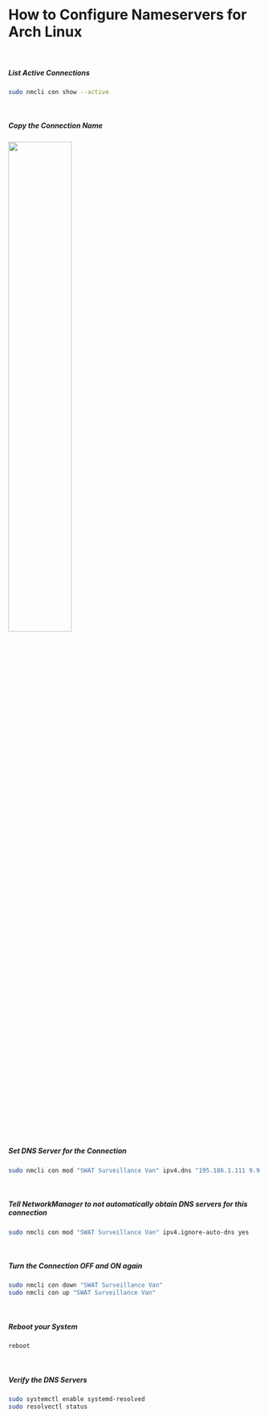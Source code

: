 # How to Configure Nameservers for Arch Linux
 
&nbsp;&nbsp;
##### List Active Connections
```sh
sudo nmcli con show --active
```

&nbsp;&nbsp;
##### Copy the Connection Name
<img src="https://github.com/user-attachments/assets/3b2f7cb9-ad7e-48c9-b081-ef21d784150d" width="50%" height="50%" />

&nbsp;&nbsp;
##### Set DNS Server for the Connection
```sh
sudo nmcli con mod "SWAT Surveillance Van" ipv4.dns "195.186.1.111 9.9.9.9"
```

&nbsp;&nbsp;
##### Tell NetworkManager to not automatically obtain DNS servers for this connection
```sh
sudo nmcli con mod "SWAT Surveillance Van" ipv4.ignore-auto-dns yes
```

&nbsp;&nbsp;
##### Turn the Connection OFF and ON again
```sh
sudo nmcli con down "SWAT Surveillance Van"
sudo nmcli con up "SWAT Surveillance Van"
```

&nbsp;&nbsp;
##### Reboot your System
```sh
reboot
```

&nbsp;&nbsp;
##### Verify the DNS Servers
```sh
sudo systemctl enable systemd-resolved
sudo resolvectl status
```

